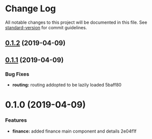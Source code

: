# Change Log

All notable changes to this project will be documented in this file. See [standard-version](https://github.com/conventional-changelog/standard-version) for commit guidelines.

## [0.1.2](/compare/v0.1.1...v0.1.2) (2019-04-09)



## [0.1.1](/compare/v0.1.0...v0.1.1) (2019-04-09)


### Bug Fixes

* **routing:** routing addopted to be lazily loaded 5baff80



# 0.1.0 (2019-04-09)


### Features

* **finance:** added finance main component and details 2e04f1f
